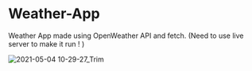 # Weather-App
Weather App made using OpenWeather API and fetch. (Need to use live server to make it run ! )

![2021-05-04 10-29-27_Trim](https://user-images.githubusercontent.com/80545806/116978593-381e2800-acc4-11eb-8832-31695ad8eeff.gif)
